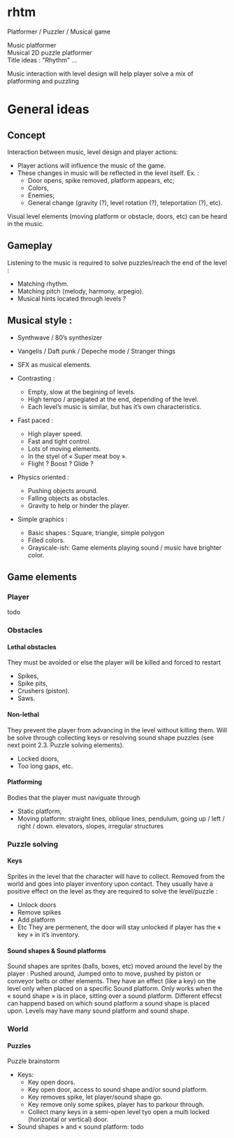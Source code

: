 # rhtm
Platformer / Puzzler / Musical game


Music platformer  
Musical 2D puzzle platformer  
Title ideas : "Rhythm" ...

Music interaction with level design will help player solve a mix of platforming and puzzling  

# General ideas

## Concept
Interaction between music, level design and player actions:  
* Player actions will influence the music of the game.  
* These changes in music will be reflected in the level itself. Ex. :    
  * Door opens, spike removed, platform appears, etc;  
  * Colors,  
  * Enemies;   
  * General change (gravity (?), level rotation (?), teleportation (?), etc).

Visual level elements (moving platform or obstacle, doors, etc) can be heard in the music.


## Gameplay
Listening to the music is required to solve puzzles/reach the end of the level :
* Matching rhythm.
* Matching pitch (melody, harmony, arpegio).
* Musical hints located through levels ?


## Musical style :
* Synthwave / 80’s synthesizer 
* Vangelis / Daft punk / Depeche mode / Stranger things
* SFX as musical elements.
* Contrasting :
  * Empty, slow at the begining of levels.
  * High tempo / arpegiated at the end, depending of the level.
  * Each level’s music is similar, but has it’s own characteristics.
* Fast paced :
  * High player speed.
  * Fast and tight control.
  * Lots of moving elements.			
  * In the styel of « Super meat boy ».
  * Flight ? Boost ? Glide ?

* Physics oriented :
  * Pushing objects around.
  * Falling objects as obstacles.
  * Gravity to help or hinder the player.

* Simple graphics :
  * Basic shapes : Square, triangle, simple polygon
  * Filled colors.
  * Grayscale-ish: Game elements playing sound / music have brighter color.

## Game elements

### Player
todo

### Obstacles
#### Lethal obstacles
They must be avoided or else the player will be killed and forced to restart
* Spikes,
* Spike pits,
* Crushers (piston).
* Saws.

#### Non-lethal
They prevent the player from advancing in the level without killing them. Will be solve through collecting keys or resolving sound shape puzzles (see next point 2.3. Puzzle solving elements).
* Locked doors,
* Too long gaps, etc.

#### Platforming 
Bodies that the player must naviguate through
* Static platform,
* Moving platform: straight lines, oblique lines, pendulum, going up / left / right / down. elevators, slopes, irregular structures

### Puzzle solving
#### Keys
Sprites in the level that the character will have to collect. Removed from the world and goes into player inventory upon contact. They usually have a positive effect on the level as they are required to solve the level/puzzle :
* Unlock doors
* Remove spikes
* Add platform
* Etc
They are permenent, the door will stay unlocked if player has the « key » in it’s inventory.

#### Sound shapes & Sound platforms
Sound shapes are sprites (balls, boxes, etc) moved around the level by the player : Pushed around, Jumped onto to move, pushed by piston or conveyor belts or other elements. They have an effect (like a key) on the level only when placed on a specific Sound platform. Only works when the « sound shape » is in place, sitting over a sound platform. Different effecst can happend based on which sound platform a sound shape is placed upon. Levels may have many sound platform and sound shape.

### World
#### Puzzles
Puzzle brainstorm
* Keys: 
  * Key open doors.
  * Key open door, access to sound shape  and/or sound platform.
  * Key removes spike, let player/sound shape go.
  * Key remove only some spikes, player has to parkour through.
  * Collect many keys in a semi-open level tyo open a multi locked (horizontal or vertical) door.
* Sound shapes » and « sound platform: todo
